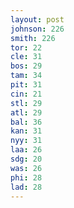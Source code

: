 ```yaml
---
layout: post
johnson: 226
smith: 226
tor: 22
cle: 31
bos: 29
tam: 34
pit: 31
cin: 21
stl: 29
atl: 29
bal: 36
kan: 31
nyy: 31
laa: 26
sdg: 20
was: 26
phi: 28
lad: 28
---
```

